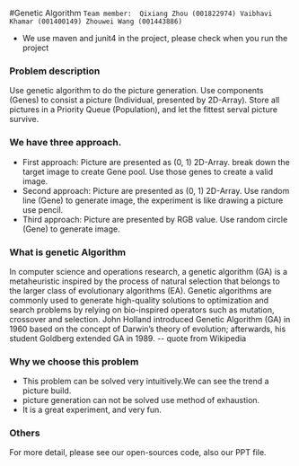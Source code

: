 #Genetic Algorithm
`Team member: 
Qixiang Zhou (001822974)
Vaibhavi Khamar (001400149)
Zhouwei Wang (001443886)`

* We use maven and junit4 in the project, please check when you run the project

### Problem description
Use genetic algorithm to do the picture generation. Use components (Genes) to consist a picture (Individual, presented by 2D-Array). Store all pictures in a Priority Queue (Population), and let the fittest serval picture survive.

### We have three approach.
* First approach: Picture are presented as (0, 1) 2D-Array. break down the target image to create Gene pool. Use those genes to create a valid image. 
* Second approach: Picture are presented as (0, 1) 2D-Array. Use random line (Gene) to generate image, the experiment is like drawing a picture use pencil.
* Third approach: Picture are presented by RGB value. Use random circle (Gene) to generate image.

### What is genetic Algorithm
In computer science and operations research, a genetic algorithm (GA) is a metaheuristic inspired by the process of natural selection that belongs to the larger class of evolutionary algorithms (EA). Genetic algorithms are commonly used to generate high-quality solutions to optimization and search problems by relying on bio-inspired operators such as mutation, crossover and selection. John Holland introduced Genetic Algorithm (GA) in 1960 based on the concept of Darwin’s theory of evolution; afterwards, his student Goldberg extended GA in 1989. -- quote from Wikipedia

### Why we choose this problem
* This problem can be solved very intuitively.We can see the trend a picture build.
* picture generation can not be solved use method of exhaustion.
* It is a great experiment, and very fun.

### Others
For more detail, please see our open-sources code, also our PPT file.


